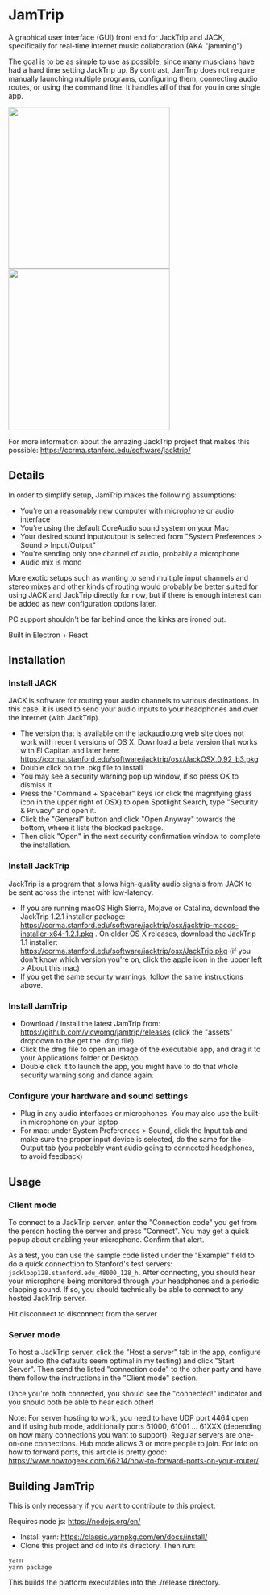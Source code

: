 # JamTrip

A graphical user interface (GUI) front end for JackTrip and JACK, specifically for real-time internet music collaboration (AKA "jamming"). 

The goal is to be as simple to use as possible, since many musicians have had a hard time setting JackTrip up. By contrast, JamTrip does not require manually launching multiple programs, configuring them, connecting audio routes, or using the command line. It handles all of that for you in one single app. 

<div>
<img src="https://user-images.githubusercontent.com/4107190/100566853-f2c07f00-327b-11eb-9e59-a3c42d260e89.jpg" align="left" width="320" >
<img src="https://user-images.githubusercontent.com/4107190/100566861-f5bb6f80-327b-11eb-81f4-56156830659f.jpg" width="320" >
</div>

For more information about the amazing JackTrip project that makes this possible: 
https://ccrma.stanford.edu/software/jacktrip/

## Details

In order to simplify setup, JamTrip makes the following assumptions:

- You're on a reasonably new computer with microphone or audio interface
- You're using the default CoreAudio sound system on your Mac
- Your desired sound input/output is selected from "System Preferences > Sound > Input/Output"
- You're sending only one channel of audio, probably a microphone
- Audio mix is mono

More exotic setups such as wanting to send multiple input channels and stereo mixes and other kinds of routing would probably be better suited for using JACK and JackTrip directly for now, but if there is enough interest can be added as new configuration options later.

PC support shouldn't be far behind once the kinks are ironed out.

Built in Electron + React

## Installation

### Install JACK

JACK is software for routing your audio channels to various destinations. In this case, it is used to send your audio inputs to your headphones and over the internet (with JackTrip).

- The version that is available on the jackaudio.org web site does not work with recent versions of OS X. Download a beta version that works with El Capitan and later here: https://ccrma.stanford.edu/software/jacktrip/osx/JackOSX.0.92_b3.pkg
- Double click on the .pkg file to install
- You may see a security warning pop up window, if so press OK to dismiss it
- Press the "Command + Spacebar" keys (or click the magnifying glass icon in the upper right of OSX) to open Spotlight Search, type "Security & Privacy" and open it.
- Click the "General" button and click "Open Anyway" towards the bottom, where it lists the blocked package.
- Then click "Open" in the next security confirmation window to complete the installation.

### Install JackTrip

JackTrip is a program that allows high-quality audio signals from JACK to be sent across the intenet with low-latency.

- If you are running macOS High Sierra, Mojave or Catalina, download the JackTrip 1.2.1 installer package: https://ccrma.stanford.edu/software/jacktrip/osx/jacktrip-macos-installer-x64-1.2.1.pkg . On older OS X releases, download the JackTrip 1.1 installer: https://ccrma.stanford.edu/software/jacktrip/osx/JackTrip.pkg (if you don't know which version you're on, click the apple icon in the upper left > About this mac)
- If you get the same security warnings, follow the same instructions above.

### Install JamTrip

- Download / install the latest JamTrip from: https://github.com/vicwomg/jamtrip/releases (click the "assets" dropdown to the get the .dmg file)
- Click the dmg file to open an image of the executable app, and drag it to your Applications folder or Desktop
- Double click it to launch the app, you might have to do that whole security warning song and dance again.

### Configure your hardware and sound settings

- Plug in any audio interfaces or microphones. You may also use the built-in microphone on your laptop
- For mac: under System Preferences > Sound, click the Input tab and make sure the proper input device is selected, do the same for the Output tab (you probably want audio going to connected headphones, to avoid feedback)

## Usage

### Client mode

To connect to a JackTrip server, enter the "Connection code" you get from the person hosting the server and press "Connect". You may get a quick popup about enabling your microphone. Confirm that alert.

As a test, you can use the sample code listed under the "Example" field to do a quick connecttion to Stanford's test servers: `jackloop128.stanford.edu_48000_128_h`. After connecting, you should hear your microphone being monitored through your headphones and a periodic clapping sound. If so, you should technically be able to connect to any hosted JackTrip server.

Hit disconnect to disconnect from the server.

### Server mode

To host a JackTrip server, click the "Host a server" tab in the app, configure your audio (the defaults seem optimal in my testing) and click "Start Server". Then send the listed "connection code" to the other party and have them follow the instructions in the "Client mode" section.

Once you're both connected, you should see the "connected!" indicator and you should both be able to hear each other!

Note: For server hosting to work, you need to have UDP port 4464 open and if using hub mode, additionally ports 61000, 61001 ... 61XXX (depending on how many connections you want to support). Regular servers are one-on-one connections. Hub mode allows 3 or more people to join. For info on how to forward ports, this article is pretty good: https://www.howtogeek.com/66214/how-to-forward-ports-on-your-router/

## Building JamTrip

This is only necessary if you want to contribute to this project:

Requires node js: https://nodejs.org/en/

- Install yarn: https://classic.yarnpkg.com/en/docs/install/
- Clone this project and cd into its directory.
Then run:

```
yarn
yarn package
```

This builds the platform executables into the ./release directory.
